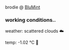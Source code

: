brodie @ [BluMint](https://www.linkedin.com/company/blumint-io/)

<!--weather_start-->
### working conditions..

weather: scattered clouds ☁️

temp: -1.02 °C 🧥

<!--weather_end-->
